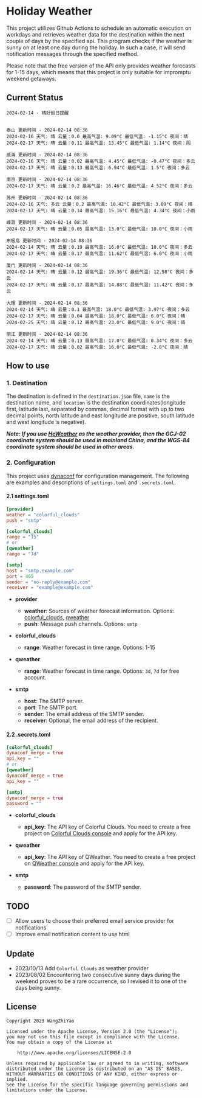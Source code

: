 # Holiday Weather

This project utilizes Github Actions to schedule an automatic execution on workdays and retrieves weather data for the destination within the next couple of days by the  specified api.
This program checks if the weather is sunny on at least one day during the holiday. In such a case, it will send notification messages through the specified method.

Please note that the free version of the API only provides weather forecasts for 1-15 days, which means that this project is only suitable for impromptu weekend getaways.

## Current Status

```
2024-02-14 - 晴好假日提醒


泰山 更新时间 - 2024-02-14 08:36
2024-02-16 天气: 晴 云量：0.0 最高气温: 9.09°C 最低气温: -1.15°C 夜间：晴
2024-02-17 天气: 晴 云量：0.11 最高气温: 13.45°C 最低气温: 1.14°C 夜间：阴

威海 更新时间 - 2024-02-14 08:36
2024-02-16 天气: 晴 云量：0.02 最高气温: 4.45°C 最低气温: -0.47°C 夜间：多云
2024-02-17 天气: 晴 云量：0.13 最高气温: 6.94°C 最低气温: 1.5°C 夜间：多云

南京 更新时间 - 2024-02-14 08:36
2024-02-17 天气: 晴 云量：0.2 最高气温: 16.46°C 最低气温: 4.52°C 夜间：多云

苏州 更新时间 - 2024-02-14 08:36
2024-02-16 天气: 多云 云量：0.2 最高气温: 10.42°C 最低气温: 3.09°C 夜间：晴
2024-02-17 天气: 晴 云量：0.14 最高气温: 15.16°C 最低气温: 4.34°C 夜间：小雨

嵊泗 更新时间 - 2024-02-14 08:36
2024-02-17 天气: 晴 云量：0.05 最高气温: 13.0°C 最低气温: 10.0°C 夜间：小雨

东极岛 更新时间 - 2024-02-14 08:36
2024-02-14 天气: 晴 云量：0.19 最高气温: 16.0°C 最低气温: 10.0°C 夜间：多云
2024-02-17 天气: 晴 云量：0.17 最高气温: 11.62°C 最低气温: 6.0°C 夜间：小雨

厦门 更新时间 - 2024-02-14 08:36
2024-02-14 天气: 晴 云量：0.12 最高气温: 19.36°C 最低气温: 12.98°C 夜间：多云
2024-02-17 天气: 晴 云量：0.17 最高气温: 14.88°C 最低气温: 11.42°C 夜间：多云

大理 更新时间 - 2024-02-14 08:36
2024-02-14 天气: 晴 云量：0.1 最高气温: 18.0°C 最低气温: 3.97°C 夜间：多云
2024-02-17 天气: 晴 云量：0.04 最高气温: 18.0°C 最低气温: 6.0°C 夜间：晴
2024-02-25 天气: 晴 云量：0.12 最高气温: 23.0°C 最低气温: 9.0°C 夜间：晴

丽江 更新时间 - 2024-02-14 08:36
2024-02-14 天气: 晴 云量：0.13 最高气温: 17.0°C 最低气温: 0.34°C 夜间：多云
2024-02-17 天气: 晴 云量：0.02 最高气温: 16.0°C 最低气温: -2.0°C 夜间：晴

```

## How to use

### 1. Destination

The destination is defined in the `destination.json` file, `name` is the destination name, and `location` is the destination coordinates(longitude first, latitude last, separated by commas, decimal format with up to two decimal points, north latitude and east longitude are positive, south latitude and west longitude is negative).

***Note: If you use [HeWeather](https://dev.qweather.com/docs/) as the weather provider, then the GCJ-02 coordinate system should be used in mainland China, and the WGS-84 coordinate system should be used in other areas.***

### 2. Configuration

This project uses [dynaconf](https://github.com/dynaconf/dynaconf) for configuration management. The following are examples and descriptions of `settings.toml`  and `.secrets.toml`.

#### 2.1 settings.toml

```toml
[provider]
weather = "colorful_clouds"
push = "smtp"

[colorful_clouds]
range = "15"
# or
[qweather]
range = "7d"

[smtp]
host = "smtp.example.com"
port = 465
sender = "no-reply@example.com"
receiver = "example@example.com"
```
- **provider**
  - **weather**: Sources of weather forecast information. Options: [colorful_clouds](https://docs.caiyunapp.com/docs/daily), [qweather](https://dev.qweather.com/docs/api/weather/weather-daily-forecast/)
  - **push**: Message push channels. Options: `smtp`

- **colorful_clouds**
  - **range**:  Weather forecast in time range. Options: 1-15

- **qweather**
  - **range**: Weather forecast in time range. Options: `3d`, `7d` for free account.

- **smtp**
  - **host**: The SMTP server.
  - **port**: The SMTP port.
  - **sender**: The email address of the SMTP sender.
  - **receiver**: Optional, the email address of the recipient.

#### 2.2 .secrets.toml

```toml
[colorful_clouds]
dynaconf_merge = true
api_key = ""
# or
[qweather]
dynaconf_merge = true
api_key = ""

[smtp]
dynaconf_merge = true
password = ""
```

- **colorful_clouds**
  - **api_key**:  The API key of Colorful Clouds. You need to create a free project on [Colorful Clouds console](https://platform.caiyunapp.com/dashboard/index) and apply for the API key.

- **qweather**
  - **api_key**: The API key of QWeather. You need to create a free project on [QWeather console](https://console.qweather.com/#/console) and apply for the API key.

- **smtp**
  - **password**: The password of the SMTP sender.


## TODO

- [ ] Allow users to choose their preferred email service provider for notifications
- [ ] Improve email notification content to use html

## Update
- 2023/10/13 Add `Colorful Clouds` as weather provider 
- 2023/08/02 Encountering two consecutive sunny days during the weekend proves to be a rare occurrence, so I revised it to one of the days being sunny.

## License

    Copyright 2023 WangZhiYao
    
    Licensed under the Apache License, Version 2.0 (the "License");
    you may not use this file except in compliance with the License.
    You may obtain a copy of the License at
    
        http://www.apache.org/licenses/LICENSE-2.0
    
    Unless required by applicable law or agreed to in writing, software
    distributed under the License is distributed on an "AS IS" BASIS,
    WITHOUT WARRANTIES OR CONDITIONS OF ANY KIND, either express or implied.
    See the License for the specific language governing permissions and
    limitations under the License.
